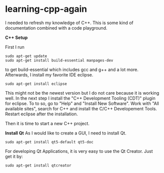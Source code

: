 # learning-cpp-again

I needed to refresh my knowledge of C++. This is some kind of documentation combined with a code playground.

**C++ Setup**

First I run
```
sudo apt-get update
sudo apt-get install build-essential manpages-dev
```
to get build-essential which includes gcc and g++ and a lot more.
Afterwards, I install my favorite IDE eclipse.
```
sudo apt-get install eclipse
```
This might not be the newest version but I do not care because it is working well.
In the next step I install the "C++ Development Tooling (CDT)" plugin for eclipse.
To to so, go to "Help" and "Install New Software".
Work with "All available sites", search for C++ and install the C/C++ Developement Tools.
Restart eclipse after the installation.

Then it is time to start a new C++ project.

**Install Qt**
As I would like to create a GUI, I need to install Qt.
```
sudo apt-get install qt5-default qt5-doc  
```
For developing Qt Applications, it is very easy to use the Qt Creator. Just get it by:
```
sudo apt-get install qtcreator 
```
